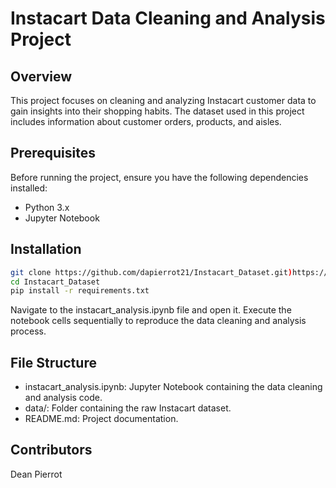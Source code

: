 # Instacart Data Cleaning and Analysis Project

## Overview

This project focuses on cleaning and analyzing Instacart customer data to gain insights into their shopping habits. The dataset used in this project includes information about customer orders, products, and aisles.

## Prerequisites

Before running the project, ensure you have the following dependencies installed:

- Python 3.x
- Jupyter Notebook

## Installation

```bash
git clone https://github.com/dapierrot21/Instacart_Dataset.git)https://github.com/dapierrot21/Instacart_Dataset.git
cd Instacart_Dataset
pip install -r requirements.txt
```

Navigate to the instacart_analysis.ipynb file and open it. Execute the notebook cells sequentially to reproduce the data cleaning and analysis process.

## File Structure
- instacart_analysis.ipynb: Jupyter Notebook containing the data cleaning and analysis code.
- data/: Folder containing the raw Instacart dataset.
- README.md: Project documentation.


## Contributors
Dean Pierrot

